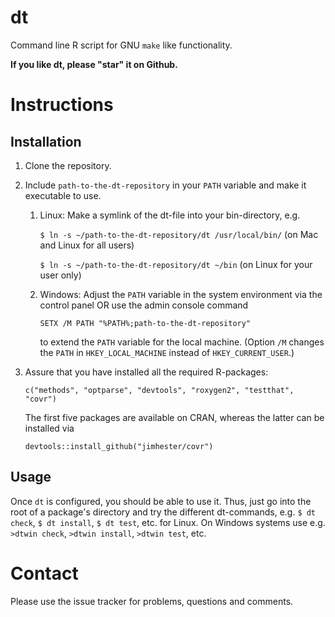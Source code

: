 dt
==

Command line R script for GNU `make` like functionality.

**If you like dt, please "star" it on Github.**

Instructions
============

Installation
------------

1. Clone the repository.

1. Include `path-to-the-dt-repository` in your `PATH` variable and make it executable to use.
    1. Linux: Make a symlink of the dt-file into your bin-directory, e.g.
	
       `$ ln -s ~/path-to-the-dt-repository/dt /usr/local/bin/` (on Mac and Linux for all users)
	   
	   `$ ln -s ~/path-to-the-dt-repository/dt ~/bin` (on Linux for your user only)
    1. Windows: Adjust the `PATH` variable in the system environment via the control panel OR
	   use the admin console command
	   
	   `SETX /M PATH "%PATH%;path-to-the-dt-repository"`
	   
	   to extend the `PATH` variable for the local machine.
	   (Option `/M` changes the `PATH` in `HKEY_LOCAL_MACHINE` instead of `HKEY_CURRENT_USER`.)

1. Assure that you have installed all the required R-packages:

    ```splus
	c("methods", "optparse", "devtools", "roxygen2", "testthat", "covr")
	```

    The first five packages are available on CRAN, whereas the latter can be installed via

    ```splus
	devtools::install_github("jimhester/covr")
	```

Usage
-----

Once `dt` is configured, you should be able to use it.
Thus, just go into the root of a package's directory and try the different dt-commands, e.g. `$ dt check`, `$ dt install`, `$ dt test`, etc. for Linux.
On Windows systems use e.g. `>dtwin check`, `>dtwin install`, `>dtwin test`, etc.


Contact
=======

Please use the issue tracker for problems, questions and comments. 
